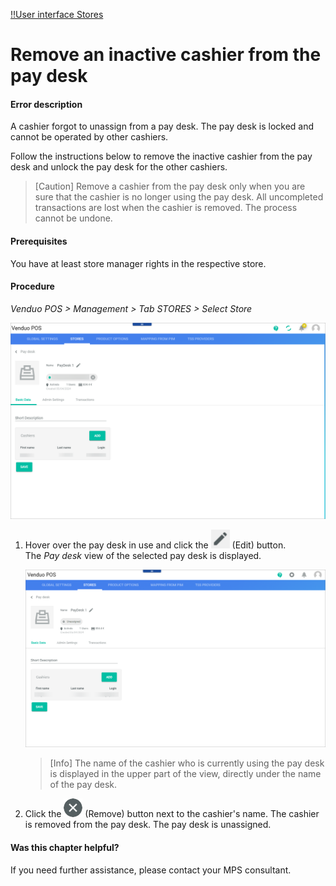 [!!User interface Stores](../UserInterface/02b_Stores.md)

# Remove an inactive cashier from the pay desk

#### Error description

A cashier forgot to unassign from a pay desk. The pay desk is locked and cannot be operated by other cashiers.

Follow the instructions below to remove the inactive cashier from the pay desk and unlock the pay desk for the other cashiers.

> [Caution] Remove a cashier from the pay desk only when you are sure that the cashier is no longer using the pay desk. All uncompleted transactions are lost when the cashier is removed. The process cannot be undone.

#### Prerequisites

You have at least store manager rights in the respective store.

#### Procedure

*Venduo POS > Management > Tab STORES > Select Store*

![Pay Desk Used](../../Assets/Screenshots/POS/Management/Stores/Store/PayDeskUsed.png "[Pay Desk Used]")

1. Hover over the pay desk in use and click the ![Edit](../../Assets/Icons/Edit02.png "[Edit]") (Edit) button.   
    The *Pay desk* view of the selected pay desk is displayed.

    ![Remove Cashier](../../Assets/Screenshots/POS/Management/Stores/PayDesk/RemoveCashier.png "[Remove Cashier]")

    > [Info] The name of the cashier who is currently using the pay desk is displayed in the upper part of the view, directly under the name of the pay desk.

2. Click the ![Remove](../../Assets/Icons/Cross03.png "[Remove]") (Remove) button next to the cashier's name.
    The cashier is removed from the pay desk. The pay desk is unassigned.



#### Was this chapter helpful?

If you need further assistance, please contact your MPS consultant.
